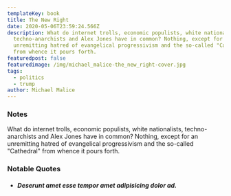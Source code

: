 ```yaml
---
templateKey: book
title: The New Right
date: 2020-05-06T23:59:24.566Z
description: What do internet trolls, economic populists, white nationalists,
  techno-anarchists and Alex Jones have in common? Nothing, except for an
  unremitting hatred of evangelical progressivism and the so-called "Cathedral"
  from whence it pours forth.
featuredpost: false
featuredimage: /img/michael_malice-the_new_right-cover.jpg
tags:
  - politics
  - trump
author: Michael Malice
---
```

### Notes

What do internet trolls, economic populists, white nationalists, techno-anarchists and Alex Jones have in common? Nothing, except for an unremitting hatred of evangelical progressivism and the so-called "Cathedral" from whence it pours forth.

### Notable Quotes

* ##### Deserunt amet esse tempor amet adipisicing dolor ad.